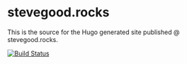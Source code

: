 # stevegood.rocks

This is the source for the Hugo generated site published @ stevegood.rocks.

[![Build Status](https://travis-ci.org/stevegood/site.svg?branch=master)](https://travis-ci.org/stevegood/site)

